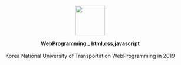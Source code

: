 <p align="center">
         <a href="https://github.com/Hwan0808/WebProgramming_Study" target="_self"><img src="https://user-images.githubusercontent.com/57865037/113119213-21ab2980-924b-11eb-85b1-c14e3d1e7f10.png" width="80px" height="80px"></img></a>


<p align="center"> 
         <B>WebProgramming _ html,css,javascript</B><br><br>
         Korea National University of Transportation WebProgramming in 2019 
</p>


